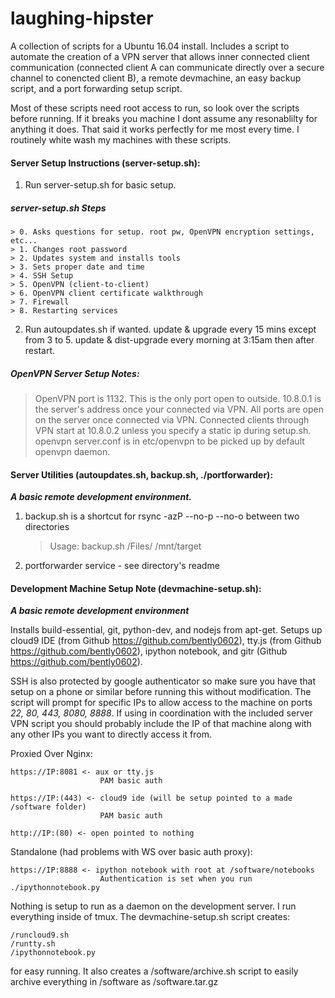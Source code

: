 laughing-hipster
================

A collection of scripts for a Ubuntu 16.04 install.
Includes a script to automate the creation of a VPN server that allows inner 
connected client communication (connected client A can communicate directly over 
a secure channel to conencted client B), a remote devmachine, 
an easy backup script, and a port forwarding setup script.

Most of these scripts need root access to run, so look over the scripts before 
running. If it breaks you machine I dont assume any resonablilty for anything it
does. That said it works perfectly for me most every time.
I routinely white wash my machines with these scripts.

#### Server Setup Instructions (server-setup.sh):

1. Run server-setup.sh for basic setup.
##### server-setup.sh Steps

	> 0. Asks questions for setup. root pw, OpenVPN encryption settings, etc...
	> 1. Changes root password
	> 2. Updates system and installs tools
	> 3. Sets proper date and time
	> 4. SSH Setup
	> 5. OpenVPN (client-to-client)
	> 6. OpenVPN client certificate walkthrough
	> 7. Firewall
	> 8. Restarting services

2. Run autoupdates.sh if wanted. 
	update & upgrade every 15 mins except from 3 to 5.
	update & dist-upgrade every morning at 3:15am then after restart.

##### OpenVPN Server Setup Notes:

> OpenVPN port is 1132. This is the only port open to outside.
> 10.8.0.1 is the server's address once your connected via VPN.
> All ports are open on the server once connected via VPN.
> Connected clients through VPN start at 10.8.0.2 unless you 
	specify a static ip during setup.sh.
> openvpn server.conf is in etc/openvpn to be picked up by default openvpn 
	daemon.

#### Server Utilities (autoupdates.sh, backup.sh, ./portforwarder):
_**A basic remote development environment.**_

1. backup.sh is a shortcut for rsync -azP --no-p --no-o between two directories
	> Usage:
	> backup.sh /Files/ /mnt/target
2. portforwarder service - see directory's readme

#### Development Machine Setup Note (devmachine-setup.sh):
_**A basic remote development environment**_

Installs build-essential, git, python-dev, and nodejs from apt-get.
Setups up cloud9 IDE (from Github https://github.com/bently0602), 
tty.js (from Github https://github.com/bently0602), ipython notebook,
and gitr (Github https://github.com/bently0602).

SSH is also protected by google authenticator so make sure you have that setup 
on a phone or similar before running this without modification.
The script will prompt for specific IPs to allow access to the machine on ports
_22, 80, 443, 8080, 8888_.
If using in coordination with the included server VPN script you should 
probably include the IP of that machine along with any other IPs you want to directly
access it from.

Proxied Over Nginx:

	https://IP:8081 <- aux or tty.js
						PAM basic auth
		
	https://IP:(443) <- cloud9 ide (will be setup pointed to a made /software folder)
						PAM basic auth
						
	http://IP:(80) <- open pointed to nothing

Standalone (had problems with WS over basic auth proxy):

	https://IP:8888 <- ipython notebook with root at /software/notebooks
						Authentication is set when you run ./ipythonnotebook.py

Nothing is setup to run as a daemon on the development server.
I run everything inside of tmux. The devmachine-setup.sh script creates:

	/runcloud9.sh
	/runtty.sh
	/ipythonnotebook.py
	
for easy running. It also creates a /software/archive.sh script to easily archive
everything in /software as /software.tar.gz
